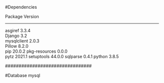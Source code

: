 #Dependencies

Package       Version
------------- -------
asgiref       3.3.4  
Django        3.2    
mysqlclient   2.0.3  
Pillow        8.2.0  
pip           20.0.2 
pkg-resources 0.0.0  
pytz          2021.1 
setuptools    44.0.0 
sqlparse      0.4.1 
python		  3.8.5


################################

#Database
mysql